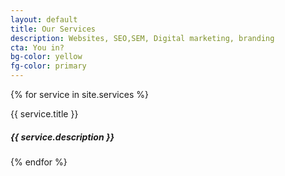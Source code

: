 ```yaml
---
layout: default
title: Our Services
description: Websites, SEO,SEM, Digital marketing, branding
cta: You in?    
bg-color: yellow 
fg-color: primary 
--- 
```

<div class="pure-g">

{% for service in site.services %}   


<div class="{{service.class}}">
{{ service.title }} 
 <h5>{{ service.description }}</h5>             
{% endfor %}
</div>